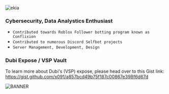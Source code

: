 ![ekia](https://media.discordapp.net/attachments/1205160692941066250/1205364369236430878/-Photoroom.png-Photoroom.png?ex=65d81a0c&is=65c5a50c&hm=c7ae3b4749edc7a8a4ef2ab7e6c99d17e6196c9d60e899354ee0bcf0d70d57d0&=&format=webp&quality=lossless&width=197&height=200)
### Cybersecurity, Data Analystics Enthusiast

* `Contributed towards Roblox Follower botting program known as Conflixion`
* `Contributed to numerous Discord Selfbot projects`
* `Server Management, Development, Design`



##### 


### Dubi Expose / VSP Vault
To learn more about Dubi's (VSP) expose, please head over to this Gist link:
https://gist.github.com/x091/a857bcd49b75f187c00867e398f6d67d


![BANNER](https://github.com/x091/mirage/assets/48453855/8825307a-d981-416f-9af3-b08f5bcef846)
